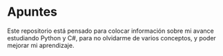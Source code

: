 # Apuntes

Este repositorio está pensado para colocar información sobre mi avance estudiando Python y C#, para no olvidarme de varios conceptos, y poder mejorar mi aprendizaje.
